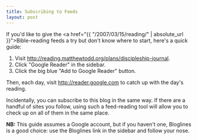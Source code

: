 ```yaml
---
title: Subscribing to Feeds
layout: post
---
```

If you'd like to give the <a href="{{ "/2007/03/15/reading/" | absolute_url }}">Bible-reading feeds</a> a try but don't know where to start, here's a quick guide:

<ol>
<li>Visit <a href="http://reading.matthewtodd.org/plans/discipleship-journal">http://reading.matthewtodd.org/plans/discipleship-journal</a>.</li>
<li>Click "Google Reader" in the sidebar.</li>
<li>Click the big blue "Add to Google Reader" button.</li>
</ol>

Then, each day, visit <a href="http://reader.google.com/">http://reader.google.com</a> to catch up with the day's reading.

Incidentally, you can subscribe to this blog in the same way. If there are a handful of sites you follow, using such a feed-reading tool will allow you to check up on all of them in the same place.

<p class="update"><strong>NB:</strong> This guide assumes a Google account, but if you haven't one, Bloglines is a good choice: use the Bloglines link in the sidebar and follow your nose.</p>
